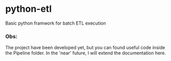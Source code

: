 # python-etl
Basic python framwork for batch ETL execution

### Obs:
The project have been developed yet, but you can found useful code inside the Pipeline folder.
In the 'near' future, I will extend the documentation here.
